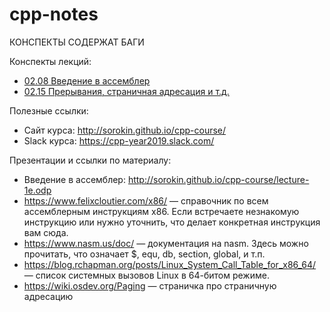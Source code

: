 # cpp-notes

КОНСПЕКТЫ СОДЕРЖАТ БАГИ

Конспекты лекций:
- [02.08 Введение в ассемблер](02.08%20asm%20intro.md)
- [02.15  Прерывания, страничная адресация и т.д.](02.15%20OS%20and%20CPU.md)

Полезные ссылки:

- Сайт курса: http://sorokin.github.io/cpp-course/
- Slack курса: https://cpp-year2019.slack.com/


Презентации и ссылки по материалу:

- Введение в ассемблер: http://sorokin.github.io/cpp-course/lecture-1e.odp
- https://www.felixcloutier.com/x86/ — справочник по всем ассемблерным инструкциям x86. Если встречаете незнакомую инструкцию или нужно уточнить, что делает конкретная инструкция вам сюда.
- https://www.nasm.us/doc/ — документация на nasm. Здесь можно прочитать, что означает $, equ, db, section, global, и т.п.
- https://blog.rchapman.org/posts/Linux_System_Call_Table_for_x86_64/ — список системных вызовов Linux в 64-битом режиме.
- https://wiki.osdev.org/Paging — страничка про страничную адресацию
